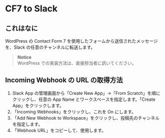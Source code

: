 # CF7 to Slack

## これはなに

WordPress の Contact Form 7 を使用したフォームから送信されたメッセージを、Slack の任意のチャンネルに転送します。

> **Notice**  
> WordPress での実装方法は、直接担当者に訊いてください。

## Incoming Webhook の URL の取得方法

1. Slack App の管理画面から「Create New App」→「From Scratch」を順にクリックし、任意の App Name とワークスペースを指定します。「Create App」をクリックします。
2. 「Incoming Webhooks」をクリックし、これを On にします。
3. 「Add New Webhook to Workspace」をクリックし、投稿先のチャンネルを指定します。
4. 「Webhook URL」をコピーして、使用します。
